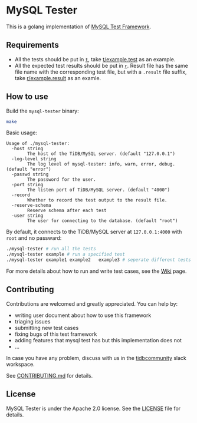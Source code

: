 # MySQL Tester

This is a golang implementation of [MySQL Test Framework](https://github.com/mysql/mysql-server/tree/8.0/mysql-test).

## Requirements

- All the tests should be put in [`t`](./t), take [t/example.test](./t/example.test) as an example.
- All the expected test results should be put in [`r`](./r). Result file has the same file name with the corresponding test file, but with a `.result` file suffix, take [r/example.result](./r/example.result) as an examle.

## How to use

Build the `mysql-tester` binary:
```sh
make
```

Basic usage:
```
Usage of ./mysql-tester:
  -host string
        The host of the TiDB/MySQL server. (default "127.0.0.1")
  -log-level string
        The log level of mysql-tester: info, warn, error, debug. (default "error")
  -passwd string
        The password for the user.
  -port string
        The listen port of TiDB/MySQL server. (default "4000")
  -record
        Whether to record the test output to the result file.
  -reserve-schema
    	Reserve schema after each test
  -user string
        The user for connecting to the database. (default "root")
```

By default, it connects to the TiDB/MySQL server at `127.0.0.1:4000` with `root` and no passward:
```sh
./mysql-tester # run all the tests
./mysql-tester example # run a specified test
./mysql-tester example1 example2   example3 # seperate different tests with one or more spaces
```

For more details about how to run and write test cases, see the [Wiki](https://github.com/pingcap/mysql-tester/wiki) page.

## Contributing

Contributions are welcomed and greatly appreciated. You can help by:

- writing user document about how to use this framework
- triaging issues
- submitting new test cases
- fixing bugs of this test framework
- adding features that mysql test has but this implementation does not
- ...

In case you have any problem, discuss with us in the [tidbcommunity](https://join.slack.com/t/tidbcommunity/shared_invite/enQtNzc0MzI4ODExMDc4LWYwYmIzMjZkYzJiNDUxMmZlN2FiMGJkZjAyMzQ5NGU0NGY0NzI3NTYwMjAyNGQ1N2I2ZjAxNzc1OGUwYWM0NzE) slack workspace.

See [CONTRIBUTING.md](./CONTRIBUTING.md) for details.

## License

MySQL Tester is under the Apache 2.0 license. See the [LICENSE](./LICENSE) file for details.

